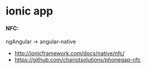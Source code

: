 # ionic app

#### NFC:

ngAngular -> angular-native

 - http://ionicframework.com/docs/native/nfc/
 - https://github.com/chariotsolutions/phonegap-nfc

